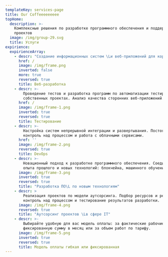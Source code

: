 ```yaml
---
templateKey: services-page
title: Our Coffeeeeeeeee
topHome:
  description: >-
    Комплексные решения по разработке программного обеспечения и поддержке
    проектов
  image: /img/group-29.svg
  title: Услуги
expirience:
  expirienceArray:
    - descr: "Создание информационных систем \Lи веб-приложений для корпоративных клиентов, стартап-компаний и разработчиков мобильных приложений."
      href: /
      image: /img/frame.png
      inverted: false
      more: true
      reversed: true
      title: Веб-разработка
    - descr: >-
        Проведение тестов и разработка программ по автоматизации тестирования на
        собственных проектах. Анализ качества сторонних веб-приложений.
      href: /
      image: /img/frame-1.png
      inverted: true
      reversed: true
      title: Тестирование
    - descr: >-
        Настройка систем непрерывной интеграции и развертывания. Постоянный
        контроль над процессом и работа с облачными сервисами.
      href: ''
      image: /img/frame-2.png
      reversed: true
      title: DevOps
    - descr: >-
        Новационный подход к разработке программного обеспечения. Соединение
        опыта прошлого и новых технологий: блокчейна, машинного обучения.
      image: /img/frame-3.png
      inverted: true
      reversed: true
      title: "Разработка ПО\L по новым технологиям"
    - descr: >
        Реализация проектов по модели аутсорсинга. Подбор ресурсов и решений,
        контроль над процессом и тестирование результатов разработки.
      image: /img/frame-4.png
      reversed: true
      title: "Аутсорсинг проектов \Lв сфере IT"
    - descr: >-
        Выбирайте удобную для вас модель оплаты: за фактические рабочие часы,
        фиксированную сумму в месяц или за объем работ по тарифу.
      image: /img/frame-5.png
      inverted: true
      reversed: true
      title: Модель оплаты гибкая или фиксированная
---
```


